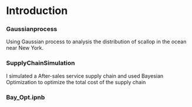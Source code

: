 # Introduction

### Gaussianprocess
Using Gaussian process to analysis the distribution of scallop in the ocean near New York.

### SupplyChainSimulation
I simulated a After-sales service supply chain and used Bayesian Optimization to optimize the total cost of the supply chain

### Bay_Opt.ipnb
